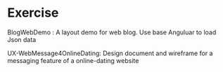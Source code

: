 # Exercise

BlogWebDemo : A layout demo for web blog. Use base Anguluar to load Json data

UX-WebMessage4OnlineDating: Design document and wireframe for a messaging feature of a online-dating website
